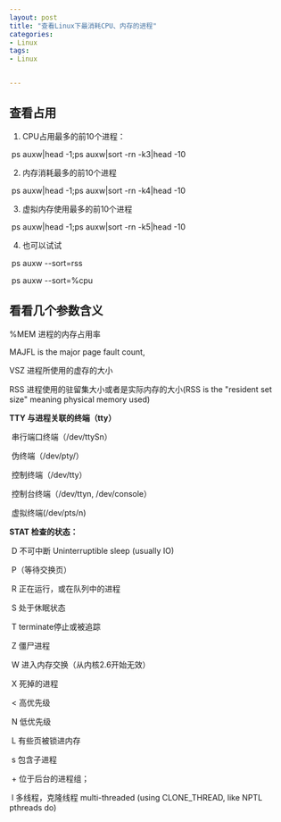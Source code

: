 ```yaml
---
layout: post
title: "查看Linux下最消耗CPU、内存的进程"
categories:
- Linux
tags:
- Linux


---
```




## 查看占用

1. CPU占用最多的前10个进程： 

​	ps auxw|head -1;ps auxw|sort -rn -k3|head -10 

2. 内存消耗最多的前10个进程 

​	ps auxw|head -1;ps auxw|sort -rn -k4|head -10 

3. 虚拟内存使用最多的前10个进程 

​	ps auxw|head -1;ps auxw|sort -rn -k5|head -10

4. 也可以试试

​	ps auxw --sort=rss

​	ps auxw --sort=%cpu





## 看看几个参数含义

%MEM 进程的内存占用率

MAJFL is the major page fault count, 

VSZ 进程所使用的虚存的大小

RSS 进程使用的驻留集大小或者是实际内存的大小(RSS is the "resident set size" meaning physical memory used)

**TTY 与进程关联的终端（tty）**

​    串行端口终端（/dev/ttySn）

​    伪终端（/dev/pty/） 

​    控制终端（/dev/tty） 

​    控制台终端（/dev/ttyn,   /dev/console） 

​    虚拟终端(/dev/pts/n) 

**STAT 检查的状态：**

​    D    不可中断     Uninterruptible sleep (usually IO) 

​	P（等待交换页）

​    R    正在运行，或在队列中的进程 

​    S    处于休眠状态 

​    T    terminate停止或被追踪 

​    Z    僵尸进程 

​    W    进入内存交换（从内核2.6开始无效） 

​    X    死掉的进程 

​    <    高优先级 

​    N    低优先级 

​    L    有些页被锁进内存 

​    s    包含子进程 

​    \+    位于后台的进程组； 

​    l    多线程，克隆线程  multi-threaded (using CLONE_THREAD, like NPTL pthreads do) 
